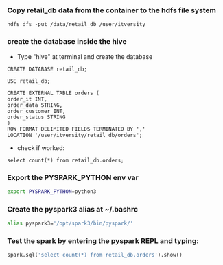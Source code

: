 
### Copy retail_db data from the container to the hdfs file system
```hql
hdfs dfs -put /data/retail_db /user/itversity
```

### create the database inside the hive
- Type "hive" at terminal and create the database
```hql
CREATE DATABASE retail_db;

USE retail_db;

CREATE EXTERNAL TABLE orders (
order_it INT, 
order_data STRING,
order_customer INT,
order_status STRING
)
ROW FORMAT DELIMITED FIELDS TERMINATED BY ','
LOCATION '/user/itversity/retail_db/orders';
```

- check if worked:
```hql
select count(*) from retail_db.orders;
```

### Export the PYSPARK_PYTHON env var
```bash
export PYSPARK_PYTHON=python3
```

### Create the pyspark3 alias at ~/.bashrc
```bash
alias pyspark3='/opt/spark3/bin/pyspark/'
```

### Test the spark by entering the pyspark REPL and typing:
```python
spark.sql('select count(*) from retail_db.orders').show()
```




